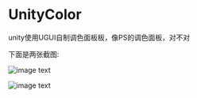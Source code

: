 ﻿# UnityColor
unity使用UGUI自制调色面板板，像PS的调色面板，对不对

下面是两张截图:

![image text](https://github.com/coding2233/UnityColor/blob/master/screenshots/00.png)

![image text](https://github.com/coding2233/UnityColor/blob/master/screenshots/01.png)